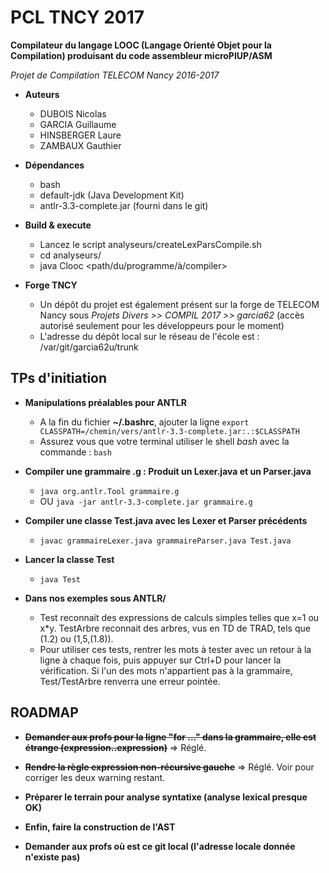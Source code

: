 # PCL TNCY 2017

**Compilateur du langage LOOC (Langage Orienté Objet pour la Compilation) produisant du code assembleur microPIUP/ASM**

*Projet de Compilation TELECOM Nancy 2016-2017*

* **Auteurs**
	- DUBOIS Nicolas
	- GARCIA Guillaume
	- HINSBERGER Laure
	- ZAMBAUX Gauthier

* **Dépendances**
	- bash
	- default-jdk 				      (Java Development Kit)
	- antlr-3.3-complete.jar		     (fourni dans le git)

* **Build & execute**
	- Lancez le script analyseurs/createLexParsCompile.sh
	- cd analyseurs/
	- java Clooc \<path/du/programme/à/compiler\>

* **Forge TNCY**
	- Un dépôt du projet est également présent sur la forge de TELECOM Nancy sous *Projets Divers >> COMPIL 2017 >> garcia62* (accès autorisé seulement pour les développeurs pour le moment)
	- L'adresse du dépôt local sur le réseau de l'école est : /var/git/garcia62u/trunk

## TPs d'initiation

* **Manipulations préalables pour ANTLR**

	- A la fin du fichier **~/.bashrc**, ajouter la ligne `export CLASSPATH=/chemin/vers/antlr-3.3-complete.jar:.:$CLASSPATH`
	- Assurez vous que votre terminal utiliser le shell *bash* avec la commande : `bash`

* **Compiler une grammaire .g : Produit un Lexer.java et un Parser.java**

	- `java org.antlr.Tool grammaire.g`
	- OU `java -jar antlr-3.3-complete.jar grammaire.g`

* **Compiler une classe Test.java avec les Lexer et Parser précédents**

	- `javac grammaireLexer.java grammaireParser.java Test.java`

* **Lancer la classe Test**

	- `java Test`

* **Dans nos exemples sous ANTLR/**

	- Test reconnait des expressions de calculs simples telles que x=1 ou x*y. TestArbre reconnait des arbres, vus en TD de TRAD, tels que (1.2) ou (1,5,(1.8)).
	- Pour utiliser ces tests, rentrer les mots à tester avec un retour à la ligne à chaque fois, puis appuyer sur Ctrl+D pour lancer la vérification. Si l'un des mots n'appartient pas à la grammaire, Test/TestArbre renverra une erreur pointée.

## ROADMAP

* ~~**Demander aux profs pour la ligne "for ..." dans la grammaire, elle est étrange (expression..expression)**~~
	=> Réglé.

* ~~**Rendre la règle expression non-récursive gauche**~~
	=> Réglé. Voir pour corriger les deux warning restant.

* **Préparer le terrain pour analyse syntatixe (analyse lexical presque OK)**

* **Enfin, faire la construction de l'AST**

* **Demander aux profs où est ce git local (l'adresse locale donnée n'existe pas)**
